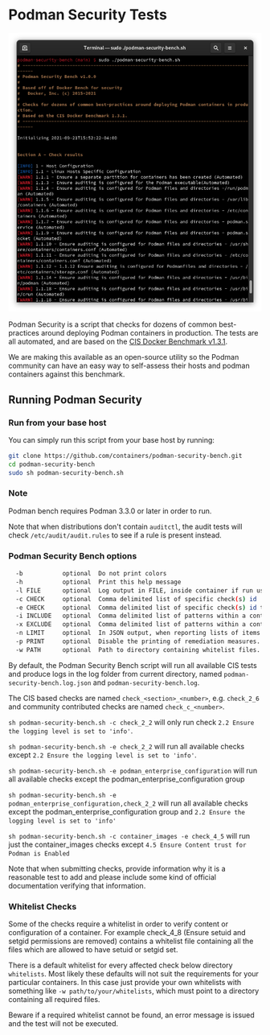 # Podman Security Tests

![Podman Security Tests running](img/benchmark_log.png)

Podman Security is a script that checks for dozens of common best-practices around deploying Podman containers in production. The tests are all automated, and are based on the [CIS Docker Benchmark v1.3.1](https://www.cisecurity.org/benchmark/docker/).

We are making this available as an open-source utility so the Podman community
can have an easy way to self-assess their hosts and podman containers against
this benchmark.

## Running Podman Security

### Run from your base host

You can simply run this script from your base host by running:

```sh
git clone https://github.com/containers/podman-security-bench.git
cd podman-security-bench
sudo sh podman-security-bench.sh
```

### Note

Podman bench requires Podman 3.3.0 or later in order to run.

Note that when distributions don't contain `auditctl`, the audit tests will check `/etc/audit/audit.rules` to see if a rule is present instead.

### Podman Security Bench options

```sh
  -b           optional  Do not print colors
  -h           optional  Print this help message
  -l FILE      optional  Log output in FILE, inside container if run using podman
  -c CHECK     optional  Comma delimited list of specific check(s) id
  -e CHECK     optional  Comma delimited list of specific check(s) id to exclude
  -i INCLUDE   optional  Comma delimited list of patterns within a container or image name to check
  -x EXCLUDE   optional  Comma delimited list of patterns within a container or image name to exclude from check
  -n LIMIT     optional  In JSON output, when reporting lists of items (containers, images, etc.), limit the number of reported items to LIMIT. Default 0 (no limit).
  -p PRINT     optional  Disable the printing of remediation measures. Default: print remediation measures.
  -w PATH      optional  Path to directory containing whitelist files.
```

By default, the Podman Security Bench script will run all available CIS tests and produce
logs in the log folder from current directory, named `podman-security-bench.log.json` and
`podman-security-bench.log`.

The CIS based checks are named `check_<section>_<number>`, e.g. `check_2_6` and community contributed checks are named `check_c_<number>`.

`sh podman-security-bench.sh -c check_2_2` will only run check `2.2 Ensure the logging level is set to 'info'`.

`sh podman-security-bench.sh -e check_2_2` will run all available checks except `2.2 Ensure the logging level is set to 'info'`.

`sh podman-security-bench.sh -e podman_enterprise_configuration` will run all available checks except the podman_enterprise_configuration group

`sh podman-security-bench.sh -e podman_enterprise_configuration,check_2_2` will run all available checks except the podman_enterprise_configuration group and `2.2 Ensure the logging level is set to 'info'`

`sh podman-security-bench.sh -c container_images -e check_4_5` will run just the container_images checks except `4.5 Ensure Content trust for Podman is Enabled`

Note that when submitting checks, provide information why it is a reasonable test to add and please include some kind of official documentation verifying that information.

### Whitelist Checks

Some of the checks require a whitelist in order to verify content or configuration of a container.
For example check\_4\_8 (Ensure setuid and setgid permissions are removed) contains a whitelist file
containing all the files which are allowed to have setuid or setgid set.

There is a default whitelist for every affected check below directory `whitelists`. Most likely
these defaults will not suit the requirements for your particular containers. In this case just
provide your own whitelists with something like `-w path/to/your/whitelists`, which must point to a
directory containing all required files.

Beware if a required whitelist cannot be found, an error message is issued and the test will not be
executed.
